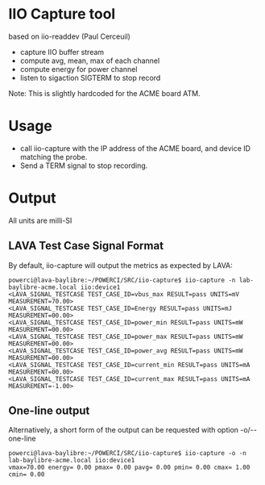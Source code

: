 # IIO Capture tool #

based on iio-readdev (Paul Cerceuil)

- capture IIO buffer stream
- compute avg, mean, max of each channel
- compute energy for power channel
- listen to sigaction SIGTERM to stop record

Note: This is slightly hardcoded for the ACME board ATM.

# Usage #

* call iio-capture with the IP address of the ACME board, and device ID matching the probe. 
* Send a TERM signal to stop recording.

# Output #

All units are milli-SI

## LAVA Test Case Signal Format ##

By default, iio-capture will output the metrics as expected by LAVA:

```
powerci@lava-baylibre:~/POWERCI/SRC/iio-capture$ iio-capture -n lab-baylibre-acme.local iio:device1
<LAVA_SIGNAL_TESTCASE TEST_CASE_ID=vbus_max RESULT=pass UNITS=mV MEASUREMENT=70.00>
<LAVA_SIGNAL_TESTCASE TEST_CASE_ID=Energy RESULT=pass UNITS=mJ MEASUREMENT=00.00>
<LAVA_SIGNAL_TESTCASE TEST_CASE_ID=power_min RESULT=pass UNITS=mW MEASUREMENT=00.00>
<LAVA_SIGNAL_TESTCASE TEST_CASE_ID=power_max RESULT=pass UNITS=mW MEASUREMENT=00.00>
<LAVA_SIGNAL_TESTCASE TEST_CASE_ID=power_avg RESULT=pass UNITS=mW MEASUREMENT=00.00>
<LAVA_SIGNAL_TESTCASE TEST_CASE_ID=current_min RESULT=pass UNITS=mA MEASUREMENT=00.00>
<LAVA_SIGNAL_TESTCASE TEST_CASE_ID=current_max RESULT=pass UNITS=mA MEASUREMENT=-1.00>
```

## One-line output ##

Alternatively, a short form of the output can be requested with option -o/--one-line

```
powerci@lava-baylibre:~/POWERCI/SRC/iio-capture$ iio-capture -o -n lab-baylibre-acme.local iio:device1
vmax=70.00 energy= 0.00 pmax= 0.00 pavg= 0.00 pmin= 0.00 cmax= 1.00 cmin= 0.00
```

